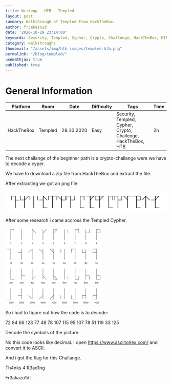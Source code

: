 ```yaml
---
title: Writeup - HTB - Templed
layout: post
summary: Walkthrough of Templed from HackTheBox.
author: fr3akazo1d
date: '2020-10-29 23:14:00'
keywords: Security, Templed, Cypher, Crypto, Challenge, HackTheBox, HTB
category: walkthroughs
thumbnail: "/assets/img/htb-images/templed-htb.png"
permalink: "/blog/templed/"
usemathjax: true
published: true
---
```



# General Information

| Platform | Room        | Date        | Difficulty | Tags                               | Time |
| --------- | ----------- | ----------- | ---------- | ---------------------------------- | ---- |
| HackTheBox | Templed    | 29.10.2020  | Easy       | Security, Templed, Cypher, Crypto, Challenge, HackTheBox, HTB | 2h   |

The next challange of the beginner path is a crypto-challange were we have to decode a cyper. 

We have to download a zip file from HackTheBox and extract the file. 

After extracting we got an png file:

![Scroll.png](/assets/img/htb-images/Scroll.png)

After some research i came accross the Templed Cypher. 

![templed-cypher.png](/assets/img/htb-images/templed-cypher.png)

So i had to figure out how the code is to decode: 

72 84 66 123 77 48 78 107 115 95 107 78 51 119 33 125

Decode the symbols of the picture. 

No this code looks like decimal. I open https://www.asciitohex.com/ and convert it to ASCII. 

And i got the flag for this Challange. 

Th4nks 4 R3ad1ng

Fr3akazo1d!




